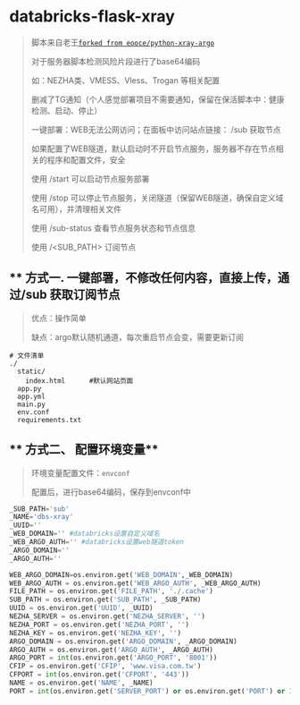 # databricks-flask-xray
> 脚本来自老王[`forked from eooce/python-xray-argo`](https://github.com/rtian002/python-xray-argo)
> 
> 对于服务器脚本检测风险片段进行了base64编码
> 
> 如：NEZHA类、VMESS、Vless、Trogan 等相关配置
>
> 删减了TG通知（个人感觉部署项目不需要通知，保留在保活脚本中：健康检测、启动、停止）
>
> 一键部署：WEB无法公网访问；在面板中访问站点链接： /sub 获取节点
>
> 如果配置了WEB隧道，默认启动时不开启节点服务，服务器不存在节点相关的程序和配置文件，安全
>
> 使用 /start 可以启动节点服务部署
>
> 使用 /stop 可以停止节点服务，关闭隧道（保留WEB隧道，确保自定义域名可用），并清理相关文件
>
> 使用 /sub-status 查看节点服务状态和节点信息
>
> 使用 /<SUB_PATH> 订阅节点

## ** 方式一. 一键部署，不修改任何内容，直接上传，通过/sub 获取订阅节点
> 优点：操作简单
> 
> 缺点：argo默认随机通道，每次重启节点会变，需要更新订阅
```
# 文件清单
./
  static/
    index.html      #默认网站页面
  app.py
  app.yml
  main.py
  env.conf
  requirements.txt
```

## ** 方式二、 配置环境变量**
> 环境变量配置文件：`envconf`
>
> 配置后，进行base64编码，保存到envconf中
```python
_SUB_PATH='sub'
_NAME='dbs-xray'
_UUID=''
_WEB_DOMAIN='' #databricks设置自定义域名
_WEB_ARGO_AUTH='' #databricks设置web隧道token
_ARGO_DOMAIN='' 
_ARGO_AUTH=''

WEB_ARGO_DOMAIN=os.environ.get('WEB_DOMAIN',_WEB_DOMAIN)
WEB_ARGO_AUTH = os.environ.get('WEB_ARGO_AUTH', _WEB_ARGO_AUTH)
FILE_PATH = os.environ.get('FILE_PATH', './.cache')    
SUB_PATH = os.environ.get('SUB_PATH', _SUB_PATH)           
UUID = os.environ.get('UUID', _UUID)  
NEZHA_SERVER = os.environ.get('NEZHA_SERVER', '')      
NEZHA_PORT = os.environ.get('NEZHA_PORT', '')          
NEZHA_KEY = os.environ.get('NEZHA_KEY', '')            
ARGO_DOMAIN = os.environ.get('ARGO_DOMAIN', _ARGO_DOMAIN)        
ARGO_AUTH = os.environ.get('ARGO_AUTH', _ARGO_AUTH)            
ARGO_PORT = int(os.environ.get('ARGO_PORT', '8001'))   
CFIP = os.environ.get('CFIP', 'www.visa.com.tw')       
CFPORT = int(os.environ.get('CFPORT', '443'))          
NAME = os.environ.get('NAME', _NAME)                   
PORT = int(os.environ.get('SERVER_PORT') or os.environ.get('PORT') or 3000)
```
